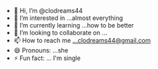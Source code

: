 - 👋 Hi, I’m @clodreams44
- 👀 I’m interested in ...almost everything
- 🌱 I’m currently learning ...how to be better
- 💞️ I’m looking to collaborate on ...
- 📫 How to reach me ...clodreams44@gmail.com
- 😄 Pronouns: ...she
- ⚡ Fun fact: ... I'm single

<!---
clodreams44/clodreams44 is a ✨ special ✨ repository because its `README.md` (this file) appears on your GitHub profile.
You can click the Preview link to take a look at your changes.
--->
